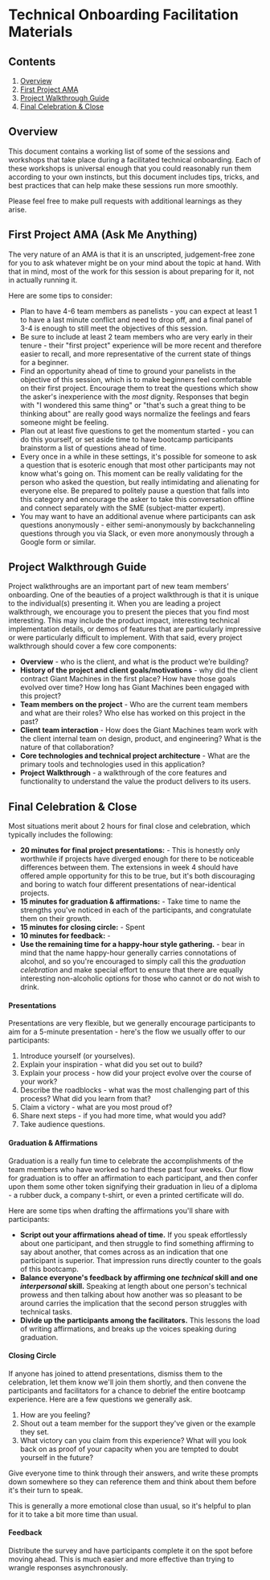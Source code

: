 # Technical Onboarding Facilitation Materials

## Contents

1. [Overview](#overview)
2. [First Project AMA](#first-project-ama)
3. [Project Walkthrough Guide](#project-walkthrough-guide)
4. [Final Celebration & Close](#final-celebration)

## Overview <a id="overview"></a>

This document contains a working list of some of the sessions and workshops that take place during a facilitated technical onboarding. Each of these workshops is universal enough that you could reasonably run them according to your own instincts, but this document includes tips, tricks, and best practices that can help make these sessions run more smoothly.

Please feel free to make pull requests with additional learnings as they arise.

## First Project AMA (Ask Me Anything) <a id="first-project-ama"></a>

The very nature of an AMA is that it is an unscripted, judgement-free zone for you to ask whatever might be on your mind about the topic at hand. With that in mind, most of the work for this session is about preparing for it, not in actually running it.

Here are some tips to consider:

- Plan to have 4-6 team members as panelists - you can expect at least 1 to have a last minute conflict and need to drop off, and a final panel of 3-4 is enough to still meet the objectives of this session.
- Be sure to include at least 2 team members who are very early in their tenure - their "first project" experience will be more recent and therefore easier to recall, and more representative of the current state of things for a beginner.
- Find an opportunity ahead of time to ground your panelists in the objective of this session, which is to make beginners feel comfortable on their first project. Encourage them to treat the questions which show the asker's inexperience with the _most_ dignity. Responses that begin with "I wondered this same thing" or "that's such a great thing to be thinking about" are really good ways normalize the feelings and fears someone might be feeling.
- Plan out at least five questions to get the momentum started - you can do this yourself, or set aside time to have bootcamp participants brainstorm a list of questions ahead of time.
- Every once in a while in these settings, it's possible for someone to ask a question that is esoteric enough that most other participants may not know what's going on. This moment can be really validating for the person who asked the question, but really intimidating and alienating for everyone else. Be prepared to politely pause a question that falls into this category and encourage the asker to take this conversation offline and connect separately with the SME (subject-matter expert).
- You may want to have an additional avenue where participants can ask questions anonymously - either semi-anonymously by backchanneling questions through you via Slack, or even more anonymously through a Google form or similar.

## Project Walkthrough Guide <a id="project-walkthrough-guide"></a>

Project walkthroughs are an important part of new team members’ onboarding. One of the beauties of a project walkthrough is that it is unique to the individual(s) presenting it. When you are leading a project walkthrough, we encourage you to present the pieces that you find most interesting. This may include the product impact, interesting technical implementation details, or demos of features that are particularly impressive or were particularly difficult to implement. With that said, every project walkthrough should cover a few core components:

- **Overview** - who is the client, and what is the product we’re building?
- **History of the project and client goals/motivations** - why did the client contract Giant Machines in the first place? How have those goals evolved over time? How long has Giant Machines been engaged with this project?
- **Team members on the project** - Who are the current team members and what are their roles? Who else has worked on this project in the past?
- **Client team interaction** - How does the Giant Machines team work with the client internal team on design, product, and engineering? What is the nature of that collaboration?
- **Core technologies and technical project architecture** - What are the primary tools and technologies used in this application?
- **Project Walkthrough** - a walkthrough of the core features and functionality to understand the value the product delivers to its users.

## Final Celebration & Close <a id="final-celebration"></a>

Most situations merit about 2 hours for final close and celebration, which typically includes the following:

- **20 minutes for final project presentations:** - This is honestly only worthwhile if projects have diverged enough for there to be noticeable differences between them. The extensions in week 4 should have offered ample opportunity for this to be true, but it's both discouraging and boring to watch four different presentations of near-identical projects.
- **15 minutes for graduation & affirmations:** - Take time to name the strengths you've noticed in each of the participants, and congratulate them on their growth.
- **15 minutes for closing circle:** - Spent
- **10 minutes for feedback:** -
- **Use the remaining time for a happy-hour style gathering.** - bear in mind that the name happy-hour generally carries connotations of alcohol, and so you're encouraged to simply call this the _graduation celebration_ and make special effort to ensure that there are equally interesting non-alcoholic options for those who cannot or do not wish to drink.

#### Presentations

Presentations are very flexible, but we generally encourage participants to aim for a 5-minute presentation - here's the flow we usually offer to our participants:

1. Introduce yourself (or yourselves).
2. Explain your inspiration - what did you set out to build?
3. Explain your process - how did your project evolve over the course of your work?
4. Describe the roadblocks - what was the most challenging part of this process? What did you learn from that?
5. Claim a victory - what are you most proud of?
6. Share next steps - if you had more time, what would you add?
7. Take audience questions.

#### Graduation & Affirmations

Graduation is a really fun time to celebrate the accomplishments of the team members who have worked so hard these past four weeks. Our flow for graduation is to offer an affirmation to each participant, and then confer upon them some other token signifying their graduation in lieu of a diploma - a rubber duck, a company t-shirt, or even a printed certificate will do.

Here are some tips when drafting the affirmations you'll share with participants:

- **Script out your affirmations ahead of time.** If you speak effortlessly about one participant, and then struggle to find something affirming to say about another, that comes across as an indication that one participant is superior. That impression runs directly counter to the goals of this bootcamp.
- **Balance everyone's feedback by affirming one _technical_ skill and one _interpersonal_ skill.** Speaking at length about one person's technical prowess and then talking about how another was so pleasant to be around carries the implication that the second person struggles with technical tasks.
- **Divide up the participants among the facilitators.** This lessons the load of writing affirmations, and breaks up the voices speaking during graduation.

#### Closing Circle

If anyone has joined to attend presentations, dismiss them to the celebration, let them know we'll join them shortly, and then convene the participants and facilitators for a chance to debrief the entire bootcamp experience. Here are a few questions we generally ask.

1. How are you feeling?
2. Shout out a team member for the support they've given or the example they set.
3. What victory can you claim from this experience? What will you look back on as proof of your capacity when you are tempted to doubt yourself in the future?

Give everyone time to think through their answers, and write these prompts down somewhere so they can reference them and think about them before it's their turn to speak.

This is generally a more emotional close than usual, so it's helpful to plan for it to take a bit more time than usual.

#### Feedback

Distribute the survey and have participants complete it on the spot before moving ahead. This is much easier and more effective than trying to wrangle responses asynchronously.
